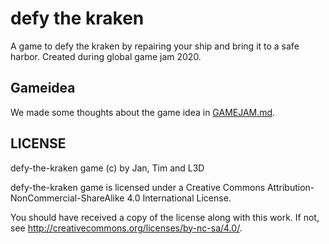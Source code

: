  defy the kraken
===================

A game to defy the kraken by repairing your ship and bring it to a safe harbor. Created during global game jam 2020.

 Gameidea
------------
We made some thoughts about the game idea in [GAMEJAM.md](other/GAMEJAM.md).



 LICENSE
-----------
defy-the-kraken game (c) by Jan, Tim and L3D

defy-the-kraken game is licensed under a
Creative Commons Attribution-NonCommercial-ShareAlike 4.0 International License.

You should have received a copy of the license along with this
work. If not, see <http://creativecommons.org/licenses/by-nc-sa/4.0/>.
